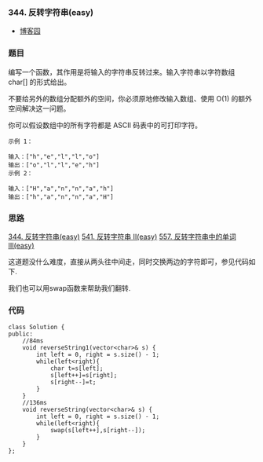 ### 344. 反转字符串(easy)

- [博客园](http://www.cnblogs.com/grandyang/p/5420836.html)


### 题目 

编写一个函数，其作用是将输入的字符串反转过来。输入字符串以字符数组 char[] 的形式给出。

不要给另外的数组分配额外的空间，你必须原地修改输入数组、使用 O(1) 的额外空间解决这一问题。

你可以假设数组中的所有字符都是 ASCII 码表中的可打印字符。

 
	示例 1：
	
	输入：["h","e","l","l","o"]
	输出：["o","l","l","e","h"]
	示例 2：
	
	输入：["H","a","n","n","a","h"]
	输出：["h","a","n","n","a","H"]

### 思路

[344. 反转字符串(easy)]()
[541. 反转字符串 II(easy)]()
[557. 反转字符串中的单词 III(easy)]()

这道题没什么难度，直接从两头往中间走，同时交换两边的字符即可，参见代码如下.

我们也可以用swap函数来帮助我们翻转.


### 代码
```
class Solution {
public:
    //84ms
    void reverseString1(vector<char>& s) {
        int left = 0, right = s.size() - 1;
        while(left<right){
            char t=s[left];
            s[left++]=s[right];
            s[right--]=t;
        }
    }
    //136ms
    void reverseString(vector<char>& s) {
        int left = 0, right = s.size() - 1;
        while(left<right){
            swap(s[left++],s[right--]);
        }
    }
};
```